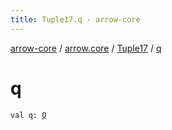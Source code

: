 ```yaml
---
title: Tuple17.q - arrow-core
---
```


[arrow-core](../../index.html) / [arrow.core](../index.html) / [Tuple17](index.html) / [q](./q.html)

# q

`val q: `[`Q`](index.html#Q)